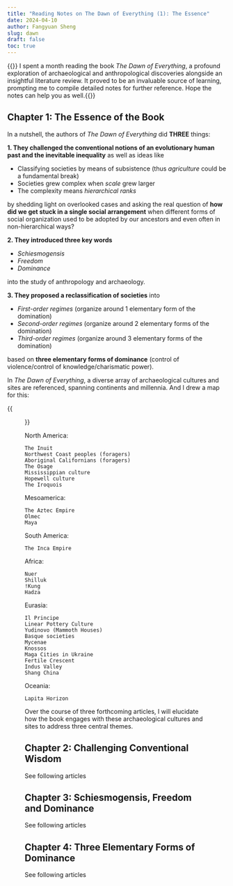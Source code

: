 ```yaml
---
title: "Reading Notes on The Dawn of Everything (1): The Essence"
date: 2024-04-10
author: Fangyuan Sheng
slug: dawn
draft: false
toc: true
---
```

{{<block class="info">}}
I spent a month reading the book *The Dawn of Everything*, a profound exploration of archaeological and anthropological discoveries alongside an insightful literature review. It proved to be an invaluable source of learning, prompting me to compile detailed notes for further reference. Hope the notes can help you as well.{{<end>}}

## Chapter 1: The Essence of the Book

In a nutshell, the authors of *The Dawn of Everything* did **THREE** things:

**1. They challenged the conventional notions of an evolutionary human past and the inevitable inequality**  as well as ideas like 
   
- Classifying societies by means of subsistence (thus *agriculture* could be a fundamental break)
- Societies grew complex when *scale* grew larger
- The complexity means *hierarchical ranks*

by shedding light on overlooked cases and asking the real question of **how did we get stuck in a single social arrangement** when different forms of social organization used to be adopted by our ancestors and even often in non-hierarchical ways?

**2. They introduced three key words**
   
- *Schiesmogensis*
- *Freedom*
- *Dominance*
  
into the study of anthropology and archaeology.  

**3. They proposed a reclassification of societies** into
   
- *First-order regimes* (organize around 1 elementary form of the domination)
- *Second-order regimes* (organize around 2 elementary forms of the domination)
- *Third-order regimes* (organize around 3 elementary forms of the domination) 

based on **three elementary forms of dominance** (control of violence/control of knowledge/charismatic power).

In *The Dawn of Everything*, a diverse array of archaeological cultures and sites are referenced, spanning continents and millennia. And I drew a map for this:

{{<figure src="https://hellenshengfy.github.io/dawn_map.jpg" title="Main cultures and sites mentioned in the book">}}


North America:
```
The Inuit
Northwest Coast peoples (foragers)
Aboriginal Californians (foragers)
The Osage
Mississippian culture
Hopewell culture
The Iroquois
```

Mesoamerica:
```
The Aztec Empire
Olmec
Maya
```

South America:
```
The Inca Empire
```

Africa:
```
Nuer
Shilluk
!Kung
Hadza
```

Eurasia:
```
Il Principe
Linear Pottery Culture
Yudinovo (Mammoth Houses)
Basque societies 
Mycenae
Knossos
Maga Cities in Ukraine
Fertile Crescent
Indus Valley
Shang China
```

Oceania:
```
Lapita Horizon
```

Over the course of three forthcoming articles, I will elucidate how the book engages with these archaeological cultures and sites to address three central themes.



## Chapter 2: Challenging Conventional Wisdom  

See following articles

## Chapter 3: Schiesmogensis, Freedom and Dominance

See following articles

## Chapter 4: Three Elementary Forms of Dominance

See following articles

